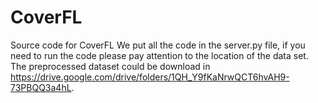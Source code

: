 # CoverFL
Source code for CoverFL
We put all the code in the server.py file, if you need to run the code please pay attention to the location of the data set.
The preprocessed dataset could be download in https://drive.google.com/drive/folders/1QH_Y9fKaNrwQCT6hvAH9-73PBQQ3a4hL.

